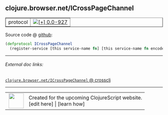 ## clojure.browser.net/ICrossPageChannel



 <table border="1">
<tr>
<td>protocol</td>
<td><a href="https://github.com/cljsinfo/cljs-api-docs/tree/0.0-927"><img valign="middle" alt="[+] 0.0-927" title="Added in 0.0-927" src="https://img.shields.io/badge/+-0.0--927-lightgrey.svg"></a> </td>
</tr>
</table>









Source code @ [github](https://github.com/clojure/clojurescript/blob/r1859/src/cljs/clojure/browser/net.cljs#L88-L89):

```clj
(defprotocol ICrossPageChannel
  (register-service [this service-name fn] [this service-name fn encode-json?]))
```

<!--
Repo - tag - source tree - lines:

 <pre>
clojurescript @ r1859
└── src
    └── cljs
        └── clojure
            └── browser
                └── <ins>[net.cljs:88-89](https://github.com/clojure/clojurescript/blob/r1859/src/cljs/clojure/browser/net.cljs#L88-L89)</ins>
</pre>

-->

---



###### External doc links:

[`clojure.browser.net/ICrossPageChannel` @ crossclj](http://crossclj.info/fun/clojure.browser.net.cljs/ICrossPageChannel.html)<br>

---

 <table>
<tr><td>
<img valign="middle" align="right" width="48px" src="http://i.imgur.com/Hi20huC.png">
</td><td>
Created for the upcoming ClojureScript website.<br>
[edit here] | [learn how]
</td></tr></table>

[edit here]:https://github.com/cljsinfo/cljs-api-docs/blob/master/cljsdoc/clojure.browser.net/ICrossPageChannel.cljsdoc
[learn how]:https://github.com/cljsinfo/cljs-api-docs/wiki/cljsdoc-files

<!--

This information was too distracting to show to readers, but I'll leave it
commented here since it is helpful to:

- pretty-print the data used to generate this document
- and show how to retrieve that data



The API data for this symbol:

```clj
{:ns "clojure.browser.net",
 :name "ICrossPageChannel",
 :type "protocol",
 :full-name-encode "clojure.browser.net/ICrossPageChannel",
 :source {:code "(defprotocol ICrossPageChannel\n  (register-service [this service-name fn] [this service-name fn encode-json?]))",
          :title "Source code",
          :repo "clojurescript",
          :tag "r1859",
          :filename "src/cljs/clojure/browser/net.cljs",
          :lines [88 89]},
 :methods [{:name "register-service",
            :signature ["[this service-name fn]"
                        "[this service-name fn encode-json?]"],
            :docstring nil}],
 :full-name "clojure.browser.net/ICrossPageChannel",
 :history [["+" "0.0-927"]]}

```

Retrieve the API data for this symbol:

```clj
;; from Clojure REPL
(require '[clojure.edn :as edn])
(-> (slurp "https://raw.githubusercontent.com/cljsinfo/cljs-api-docs/catalog/cljs-api.edn")
    (edn/read-string)
    (get-in [:symbols "clojure.browser.net/ICrossPageChannel"]))
```

-->
